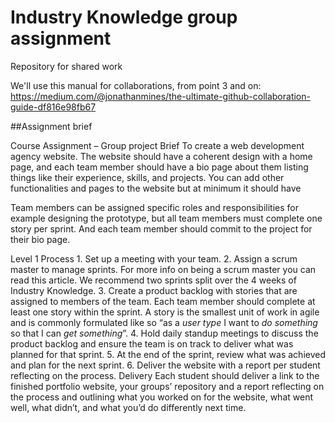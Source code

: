 # Industry Knowledge group assignment
Repository for shared work

We'll use this manual for collaborations, from point 3 and on:
https://medium.com/@jonathanmines/the-ultimate-github-collaboration-guide-df816e98fb67



##Assignment brief

Course Assignment – Group project
Brief
To create a web development agency website. The website should have a coherent design with a home page, and each team member should have a bio page about them listing things like their experience, skills, and projects. You can add other functionalities and pages to the website but at minimum it should have 

Team members can be assigned specific roles and responsibilities for example designing the prototype, but all team members must complete one story per sprint. And each team member should commit to the project for their bio page.

Level 1 Process
    1. Set up a meeting with your team.
    2. Assign a scrum master to manage sprints. For more info on being a scrum master you can read this article. We recommend two sprints split over the 4 weeks of Industry Knowledge.
    3. Create a product backlog with stories that are assigned to members of the team. Each team member should complete at least one story within the sprint. A story is the smallest unit of work in agile and is commonly formulated like so “as a _user type_ I want to _do something_ so that I can _get something_”. 
    4. Hold daily standup meetings to discuss the product backlog and ensure the team is on track to deliver what was planned for that sprint.
    5. At the end of the sprint, review what was achieved and plan for the next sprint.
    6. Deliver the website with a report per student reflecting on the process.
Delivery
Each student should deliver a link to the finished portfolio website, your groups’ repository and a report reflecting on the process and outlining what you worked on for the website, what went well, what didn’t, and what you’d do differently next time.